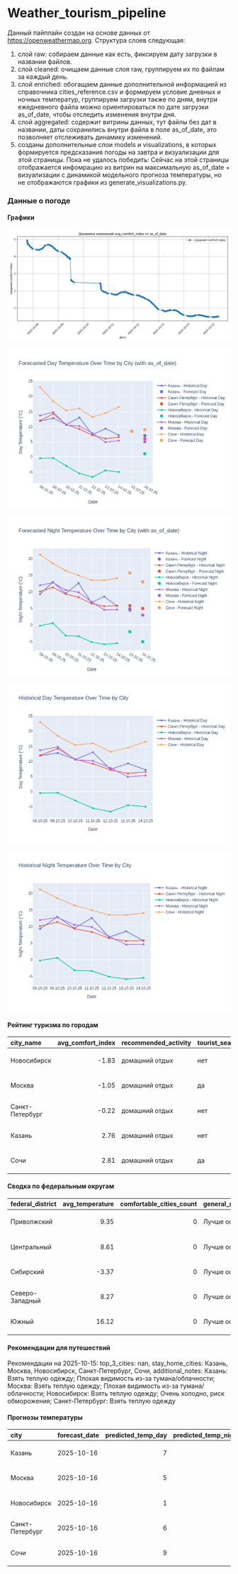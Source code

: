# Weather_tourism_pipeline
Данный пайплайн создан на основе данных от https://openweathermap.org.
Структура слоев следующая:
  1) слой raw: 
  собираем данные как есть, фиксируем дату загрузки в названии файлов.
  2) слой cleaned:
  очищаем данные слоя raw, группируем их по файлам за каждый день.
  3) слой enriched:
  обогащаем данные дополнительной информацией из справочника cities_reference.csv и формируем условие дневных и ночных температур,
  группируем загрузки также по дням, внутри ежедневного файла можно ориентироваться по дате загрузки as_of_date, чтобы отследить изменения внутри дня.
  4) слой aggregated:
   содержит витрины данных, тут файлы без дат в названии, даты сохранились внутри файла в поле as_of_date, это позволняет отслеживать динамику изменений.
  6) созданы дополнительные слои models и visualizations, в которых формируется предсказания погоды на завтра и визуализации для этой страницы.
  Пока не удалось победить: Сейчас на этой страницы отображается инфомрацию из витрин на максимальную as_of_date + визуализации с динамикой модельного прогноза температуры, 
  но не отображаются графики из generate_visualizations.py.
<!-- WEATHER DATA START -->
### Данные о погоде

#### Графики
![Comfort Index Trend](data/visualizations/comfort_index_trend.png)

![Forecasted Day Temperature](data/visualizations/forecasted_day_temperature.png)

![Forecasted Night Temperature](data/visualizations/forecasted_night_temperature.png)

![Historical Day Temperature](data/visualizations/historical_day_temperature.png)

![Historical Night Temperature](data/visualizations/historical_night_temperature.png)

#### Рейтинг туризма по городам
| city_name       |   avg_comfort_index | recommended_activity   | tourist_season_match   | tourism_season   | tour_recommendation       | as_of_date          |
|:----------------|--------------------:|:-----------------------|:-----------------------|:-----------------|:--------------------------|:--------------------|
| Новосибирск     |               -1.83 | домашний отдых         | нет                    | Июнь-Август      | домашний отдых вне сезона | 2025-10-15 08:52:00 |
| Москва          |               -1.05 | домашний отдых         | да                     | Круглогодично    | домашний отдых в сезон    | 2025-10-15 08:52:00 |
| Санкт-Петербург |               -0.22 | домашний отдых         | нет                    | Май-Сентябрь     | домашний отдых вне сезона | 2025-10-15 08:52:00 |
| Казань          |                2.76 | домашний отдых         | нет                    | Май-Сентябрь     | домашний отдых вне сезона | 2025-10-15 08:52:00 |
| Сочи            |                2.81 | домашний отдых         | да                     | Май-Октябрь      | домашний отдых в сезон    | 2025-10-15 08:52:00 |

#### Сводка по федеральным округам
| federal_district   |   avg_temperature |   comfortable_cities_count | general_recommendation   | as_of_date          |
|:-------------------|------------------:|---------------------------:|:-------------------------|:--------------------|
| Приволжский        |              9.35 |                          0 | Лучше остаться дома      | 2025-10-15 08:52:00 |
| Центральный        |              8.61 |                          0 | Лучше остаться дома      | 2025-10-15 08:52:00 |
| Сибирский          |             -3.37 |                          0 | Лучше остаться дома      | 2025-10-15 08:52:00 |
| Северо-Западный    |              8.27 |                          0 | Лучше остаться дома      | 2025-10-15 08:52:00 |
| Южный              |             16.12 |                          0 | Лучше остаться дома      | 2025-10-15 08:52:00 |

#### Рекомендации для путешествий
Рекомендации на 2025-10-15: top_3_cities: nan, stay_home_cities: Казань, Москва, Новосибирск, Санкт-Петербург, Сочи, additional_notes: Казань: Взять теплую одежду; Плохая видимость из-за тумана/облачности; Москва: Взять теплую одежду; Плохая видимость из-за тумана/облачности; Новосибирск: Взять теплую одежду; Очень холодно, риск обморожения; Санкт-Петербург: Взять теплую одежду

#### Прогнозы температуры
| city            | forecast_date   |   predicted_temp_day |   predicted_temp_night | model_type       | as_of_date          |
|:----------------|:----------------|---------------------:|-----------------------:|:-----------------|:--------------------|
| Казань          | 2025-10-16      |                    7 |                      5 | LinearRegression | 2025-10-15 08:53:01 |
| Москва          | 2025-10-16      |                    5 |                      3 | LinearRegression | 2025-10-15 08:53:01 |
| Новосибирск     | 2025-10-16      |                    1 |                     -5 | LinearRegression | 2025-10-15 08:53:01 |
| Санкт-Петербург | 2025-10-16      |                    6 |                      5 | LinearRegression | 2025-10-15 08:53:01 |
| Сочи            | 2025-10-16      |                    9 |                     13 | LinearRegression | 2025-10-15 08:53:01 |


<!-- WEATHER DATA END -->
